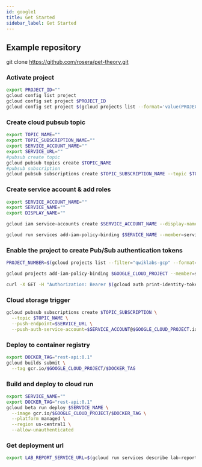 ```yaml
---
id: google1
title: Get Started
sidebar_label: Get Started
---
```


## Example repository
git clone https://github.com/rosera/pet-theory.git

### Activate project

```bash
export PROJECT_ID=""
gcloud config list project
gcloud config set project $PROJECT_ID
gcloud config set project $(gcloud projects list --format='value(PROJECT_ID)' --filter='qwiklabs-gcp')
```

### Create cloud pubsub topic
```bash
export TOPIC_NAME=""
export TOPIC_SUBSCRIPTION_NAME=""
export SERVICE_ACCOUNT_NAME=""
export SERVICE_URL=""
#pubsub create topic
gcloud pubsub topics create $TOPIC_NAME
#pubsub subscription
gcloud pubsub subscriptions create $TOPIC_SUBSCRIPTION_NAME --topic $TOPIC_NAME --push-endpoint=$SERVICE_URL --push-auth-service-account=$SERVICE_ACCOUNT_NAME@$GOOGLE_CLOUD_PROJECT.iam.gserviceaccount.com
```

### Create service account & add roles

```bash
export SERVICE_ACCOUNT_NAME=""
export SERVICE_NAME=""
export DISPLAY_NAME=""

gcloud iam service-accounts create $SERVICE_ACCOUNT_NAME --display-name $DISPLAY_NAME

gcloud run services add-iam-policy-binding $SERVICE_NAME --member=serviceAccount:$SERVICE_ACCOUNT_NAME@$GOOGLE_CLOUD_PROJECT.iam.gserviceaccount.com --role=roles/run.invoker --region us-central1 --platform managed
```

### Enable the project to create Pub/Sub authentication tokens
```bash
PROJECT_NUMBER=$(gcloud projects list --filter="qwiklabs-gcp" --format='value(PROJECT_NUMBER)')

gcloud projects add-iam-policy-binding $GOOGLE_CLOUD_PROJECT --member=serviceAccount:service-$PROJECT_NUMBER@gcp-sa-pubsub.iam.gserviceaccount.com --role=roles/iam.serviceAccountTokenCreator

curl -X GET -H "Authorization: Bearer $(gcloud auth print-identity-token)" $SERVICE_URL
```

### Cloud storage trigger
```bash
gcloud pubsub subscriptions create $TOPIC_SUBSCRIPTION \
  --topic $TOPIC_NAME \
  --push-endpoint=$SERVICE_URL \
  --push-auth-service-account=$SERVICE_ACCOUNT@$GOOGLE_CLOUD_PROJECT.iam.gserviceaccount.com
```

### Deploy to container registry
```bash
export DOCKER_TAG="rest-api:0.1"
gcloud builds submit \
  --tag gcr.io/$GOOGLE_CLOUD_PROJECT/$DOCKER_TAG
```

### Build and deploy to cloud run
```bash
export SERVICE_NAME=""
export DOCKER_TAG="rest-api:0.1"
gcloud beta run deploy $SERVICE_NAME \
  --image gcr.io/$GOOGLE_CLOUD_PROJECT/$DOCKER_TAG \
  --platform managed \
  --region us-central1 \
  --allow-unauthenticated
```

### Get deployment url
```bash
export LAB_REPORT_SERVICE_URL=$(gcloud run services describe lab-report-service --platform managed --region us-central1 --format="value(status.address.url)")
```
